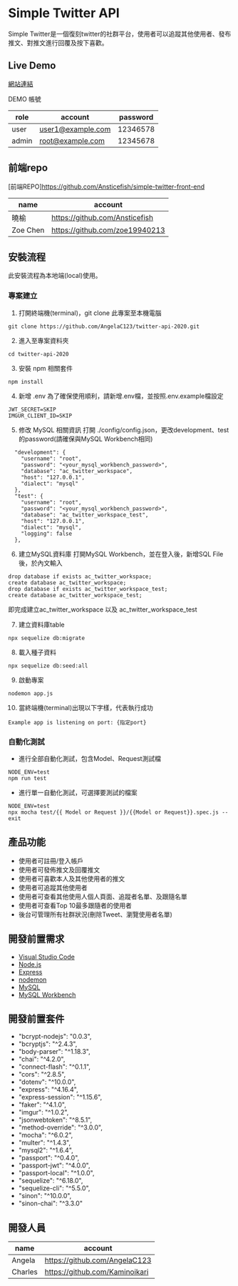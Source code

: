 # Simple Twitter API

Simple Twitter是一個復刻twitter的社群平台，使用者可以追蹤其他使用者、發布推文、對推文進行回覆及按下喜歡。 

## Live Demo
[網站連結](https://ansticefish.github.io/simple-twitter-front-end/)


DEMO 帳號

|    role    | account                | password |
| ---------- | -------                | -------- |
| user       |   user1@example.com    | 12346578 |
| admin      |    root@example.com    | 12345678 |
## 前端repo

[前端REPO]https://github.com/Ansticefish/simple-twitter-front-end

|    name    | account                |
| ---------- | -------                | 
| 曉榆       |  https://github.com/Ansticefish |
| Zoe Chen | https://github.com/zoe19940213 |



## 安裝流程
此安裝流程為本地端(local)使用。

### 專案建立
1. 打開終端機(terminal)，git clone 此專案至本機電腦

```
git clone https://github.com/AngelaC123/twitter-api-2020.git
```

2. 進入至專案資料夾

```
cd twitter-api-2020
```

3. 安裝 npm 相關套件

```
npm install
```

4. 新增 .env
為了確保使用順利，請新增.env檔，並按照.env.example檔設定
```
JWT_SECRET=SKIP
IMGUR_CLIENT_ID=SKIP
```

5. 修改 MySQL 相關資訊
打開 ./config/config.json，更改development、test的password(請確保與MySQL Workbench相同)

```
  "development": {
    "username": "root",
    "password": "<your_mysql_workbench_password>",
    "database": "ac_twitter_workspace",
    "host": "127.0.0.1",
    "dialect": "mysql"
  },
  "test": {
    "username": "root",
    "password": "<your_mysql_workbench_password>",
    "database": "ac_twitter_workspace_test",
    "host": "127.0.0.1",
    "dialect": "mysql",
    "logging": false
  },
```

6. 建立MySQL資料庫
打開MySQL Workbench，並在登入後，新增SQL File後，於內文輸入

```
drop database if exists ac_twitter_workspace;
create database ac_twitter_workspace;
drop database if exists ac_twitter_workspace_test;
create database ac_twitter_workspace_test;
```

即完成建立ac_twitter_workspace 以及 ac_twitter_workspace_test

7. 建立資料庫table

```
npx sequelize db:migrate
```

8. 載入種子資料

```
npx sequelize db:seed:all
```

9. 啟動專案

```
nodemon app.js
```

10. 當終端機(terminal)出現以下字樣，代表執行成功

```
Example app is listening on port: {指定port}
```

### 自動化測試

- 進行全部自動化測試，包含Model、Request測試檔
```
NODE_ENV=test
npm run test
```
- 進行單一自動化測試，可選擇要測試的檔案
```
NODE_ENV=test
npx mocha test/{{ Model or Request }}/{{Model or Request}}.spec.js --exit
```

## 產品功能
- 使用者可註冊/登入帳戶
- 使用者可發佈推文及回覆推文
- 使用者可喜歡本人及其他使用者的推文
- 使用者可追蹤其他使用者
- 使用者可查看其他使用人個人頁面、追蹤者名單、及跟隨名單
- 使用者可查看Top 10最多跟隨者的使用者
- 後台可管理所有社群狀況(刪除Tweet、瀏覽使用者名單)

## 開發前置需求
- [Visual Studio Code](https://code.visualstudio.com/)
- [Node.js](https://nodejs.org/en/)
- [Express](https://www.npmjs.com/package/express)
- [nodemon](https://www.npmjs.com/package/nodemon)
- [MySQL](https://www.mysql.com/)
- [MySQL Workbench](https://dev.mysql.com/downloads/mysql/)

## 開發前置套件
- "bcrypt-nodejs": "0.0.3",
- "bcryptjs": "^2.4.3",
- "body-parser": "^1.18.3",
- "chai": "^4.2.0",
- "connect-flash": "^0.1.1",
- "cors": "^2.8.5",
- "dotenv": "^10.0.0",
- "express": "^4.16.4",
- "express-session": "^1.15.6",
- "faker": "^4.1.0",
- "imgur": "^1.0.2",
- "jsonwebtoken": "^8.5.1",
- "method-override": "^3.0.0",
- "mocha": "^6.0.2",
- "multer": "^1.4.3",
- "mysql2": "^1.6.4",
- "passport": "^0.4.0",
- "passport-jwt": "^4.0.0",
- "passport-local": "^1.0.0",
- "sequelize": "^6.18.0",
- "sequelize-cli": "^5.5.0",
- "sinon": "^10.0.0",
- "sinon-chai": "^3.3.0"

## 開發人員
|    name    | account                |
| ---------- | -------                | 
| Angela       |  https://github.com/AngelaC123 |
| Charles | https://github.com/Kaminoikari |

